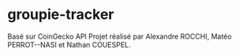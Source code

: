 # groupie-tracker
Basé sur CoinGecko API
Projet réalisé par Alexandre ROCCHI, Matéo PERROT--NASI et Nathan COUESPEL.
